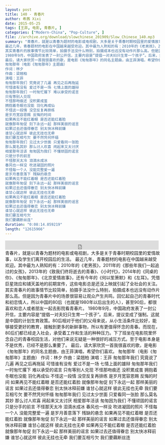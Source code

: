 ```yaml
---
layout: post
title: 140 - 青春片
author: 希茜 Xixi
date: 2015-05-25
tags: [王菲, 电影, 青春片, ]
categories: ["Modern-China", "Pop-Culture", ]
file: //archive.org/download/slowchinese_201909/Slow_Chinese_140.mp3
summary: "青春片，就是以青春为题材的电影或电视剧，大多是关于青春时期校园里的爱情故事，以及学生们离开校园后的生活。
最近几年，青春题材的电影在中国越来越受欢迎。其中最为人熟知的有：2010年的《老男孩》，2011年的《那些年我们一起追过的女孩》，2013年的《致我们终将逝去的青春》、《小时代》，2014年的《同桌的你》、《匆匆那年》、《北京爱情故事》，还有今年的《何以笙箫默》和《左耳》。凭借巨星效应和铺天盖地的前期宣传，这些电影总是还没上映就引起了全社会的关注。
其实青春片的故事情节比较简单，拍摄手法没什么特别，拍摄成本也远没有动作片那么高。但是因为青春片中的场景很容易让观众产生共鸣，回忆起自己的青春时代和初恋情人，所以中国的80后（也就是1980年以后出生的人），甚至90后，都很喜欢和恋人或者朋友一起去影院看青春片。
1980年9月，中国政府发表了一封公开信，主要内容是“提倡一对夫妇只生育一个孩子”。后来，提议变成了强制。这就是中国的计划生育政策。80后相对于他们的父母来说，从小生活条件比较好，能够接受更好的教育，接触到更多的新鲜事物，所以有更值得怀念的青春。而现在，80后们都已经走入社会，承受着工作和生活的种种压力。下了班坐在电影院里怀念自己的青春校园生活，对他们来说无疑是一种很好的减压方式。至于电影本身是不是优秀，已经不是那么重要了。
最后，请大家欣赏一首我很喜欢的歌，是电影《匆匆那年》的同名主题曲，由王菲演唱，希望你们喜欢。
匆匆那年（电影《匆匆那年》主题曲）
作词：林夕
作曲：梁翘柏
演唱：王菲
匆匆那年我们 究竟说了几遍 再见之后再拖延
可惜谁有没有 爱过不是一场 七情上面的雄辩
匆匆那年我们 一时匆忙撂下 难以承受的诺言
只有等别人兑现
不怪那吻痕还 没积累成茧
拥抱着冬眠也没能 羽化再成仙
不怪这一段情 没空反复再排练
是岁月宽容恩赐 反悔的时间
如果再见不能红着眼 是否还能红着脸
就像那年匆促 刻下永远一起 那样美丽的谣言
如果过去还值得眷恋 别太快冰释前嫌
谁甘心就这样 彼此无挂也无牵
我们要互相亏欠 要不然凭何怀缅
匆匆那年我们 见过太少世面 只爱看同一张脸
那么莫名其妙 那么讨人欢喜 闹起来又太讨厌
相爱那年活该 匆匆因为我们 不懂顽固的诺言
只是分手的前言
不怪那天太冷 泪滴水成冰
春风也一样没 吹进凝固的照片
不怪每一个人 没能完整爱一遍
是岁月善意落下 残缺的悬念
如果再见不能红着眼 是否还能红着脸
就像那年匆促 刻下永远一起 那样美丽的谣言
如果过去还值得眷恋 别太快冰释前嫌
谁甘心就这样 彼此无挂也无牵
如果再见不能红着眼 是否还能红着脸
就像那年匆促 刻下永远一起 那样美丽的谣言
如果过去还值得眷恋 别太快冰释前嫌
谁甘心就这样 彼此无挂也无牵
我们要互相亏欠
我们要藕断丝连"
duration: "0:08:14.059219"
length: "12615966"
---
```


<iframe src="https://archive.org/embed/slowchinese_201909/Slow_Chinese_140.mp3" width="500" height="30" frameborder="0" webkitallowfullscreen="true" mozallowfullscreen="true" allowfullscreen></iframe>
青春片，就是以青春为题材的电影或电视剧，大多是关于青春时期校园里的爱情故事，以及学生们离开校园后的生活。
最近几年，青春题材的电影在中国越来越受欢迎。其中最为人熟知的有：2010年的《老男孩》，2011年的《那些年我们一起追过的女孩》，2013年的《致我们终将逝去的青春》、《小时代》，2014年的《同桌的你》、《匆匆那年》、《北京爱情故事》，还有今年的《何以笙箫默》和《左耳》。凭借巨星效应和铺天盖地的前期宣传，这些电影总是还没上映就引起了全社会的关注。
其实青春片的故事情节比较简单，拍摄手法没什么特别，拍摄成本也远没有动作片那么高。但是因为青春片中的场景很容易让观众产生共鸣，回忆起自己的青春时代和初恋情人，所以中国的80后（也就是1980年以后出生的人），甚至90后，都很喜欢和恋人或者朋友一起去影院看青春片。
1980年9月，中国政府发表了一封公开信，主要内容是“提倡一对夫妇只生育一个孩子”。后来，提议变成了强制。这就是中国的计划生育政策。80后相对于他们的父母来说，从小生活条件比较好，能够接受更好的教育，接触到更多的新鲜事物，所以有更值得怀念的青春。而现在，80后们都已经走入社会，承受着工作和生活的种种压力。下了班坐在电影院里怀念自己的青春校园生活，对他们来说无疑是一种很好的减压方式。至于电影本身是不是优秀，已经不是那么重要了。
最后，请大家欣赏一首我很喜欢的歌，是电影《匆匆那年》的同名主题曲，由王菲演唱，希望你们喜欢。
匆匆那年（电影《匆匆那年》主题曲）
作词：林夕
作曲：梁翘柏
演唱：王菲
匆匆那年我们 究竟说了几遍 再见之后再拖延
可惜谁有没有 爱过不是一场 七情上面的雄辩
匆匆那年我们 一时匆忙撂下 难以承受的诺言
只有等别人兑现
不怪那吻痕还 没积累成茧
拥抱着冬眠也没能 羽化再成仙
不怪这一段情 没空反复再排练
是岁月宽容恩赐 反悔的时间
如果再见不能红着眼 是否还能红着脸
就像那年匆促 刻下永远一起 那样美丽的谣言
如果过去还值得眷恋 别太快冰释前嫌
谁甘心就这样 彼此无挂也无牵
我们要互相亏欠 要不然凭何怀缅
匆匆那年我们 见过太少世面 只爱看同一张脸
那么莫名其妙 那么讨人欢喜 闹起来又太讨厌
相爱那年活该 匆匆因为我们 不懂顽固的诺言
只是分手的前言
不怪那天太冷 泪滴水成冰
春风也一样没 吹进凝固的照片
不怪每一个人 没能完整爱一遍
是岁月善意落下 残缺的悬念
如果再见不能红着眼 是否还能红着脸
就像那年匆促 刻下永远一起 那样美丽的谣言
如果过去还值得眷恋 别太快冰释前嫌
谁甘心就这样 彼此无挂也无牵
如果再见不能红着眼 是否还能红着脸
就像那年匆促 刻下永远一起 那样美丽的谣言
如果过去还值得眷恋 别太快冰释前嫌
谁甘心就这样 彼此无挂也无牵
我们要互相亏欠
我们要藕断丝连